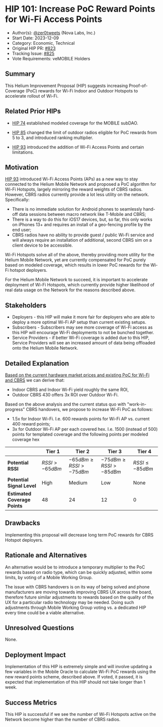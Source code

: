 # HIP 101: Increase PoC Reward Points for Wi-Fi Access Points

- Author(s): [@zer0tweets](https://github.com/zer0tweets) (Nova Labs, Inc.)
- Start Date: 2023-12-09
- Category: Economic, Technical
- Original HIP PR: [#823](https://github.com/helium/HIP/pull/823)
- Tracking Issue: [#825](https://github.com/helium/HIP/issues/825)
- Vote Requirements: veMOBILE Holders

## Summary

This Helium Improvement Proposal (HIP) suggests increasing Proof-of-Coverage (PoC) rewards for Wi-Fi Indoor and Outdoor Hotspots to accelerate rollout of Wi-Fi. 

## Related Prior HIPs

* [HIP 74](0074-mobile-poc-modeled-coverage-rewards.md) established modeled coverage for the MOBILE subDAO.

* [HIP 85](0085-mobile-hex-coverage-limit.md) changed the limit of outdoor radios eligible for PoC rewards from 5 to 3, and introduced ranking multiplier.

* [HIP 93](0093-addition-of-wifi-aps-to-mobile-subdao.md) introduced the addition of Wi-Fi Access Points and certain limitations.

## Motivation

[HIP 93](0093-addition-of-wifi-aps-to-mobile-subdao.md) introduced Wi-Fi Access Points (APs) as a new way to stay connected to the Helium Mobile Network and proposed a PoC algorithm for Wi-Fi Hotspots, largely mirroring the reward weights of CBRS radios. However, CBRS radios currently provide a lot less utility on the network. Specifically:
- There is no immediate solution for Android phones to seamlessly hand-off data sessions between macro network like T-Mobile and CBRS; 
- There is a way to do this for iOS17 devices, but, so far, this only works on iPhones 13+ and requires an install of a geo-fencing profile by the end user;
- CBRS radios have no ability to provide guest / public Wi-Fi service and will always require an installation of additional, second CBRS sim on a client device to be accessible.

Wi-Fi Hotspots solve all of the above, thereby providing more utility for the Helium Mobile Network, yet are currently compensated for PoC purely based on modeled coverage, which results in lower PoC rewards for the Wi-Fi hotspot deployers.

For the Helium Mobile Network to succeed, it is important to accelerate deployment of Wi-Fi Hotspots, which currently provide higher likelihood of real data usage on the Network for the reasons described above. 


## Stakeholders

- Deployers - this HIP will make it more fair for deployers who are able to deploy a more optimal Wi-Fi AP setup than current existing setups. 
- Subscribers - Subscribers may see more coverage of Wi-Fi access as this HIP will encourage Wi-Fi deployments to not be bunched together. 
- Service Providers - if better Wi-Fi coverage is added due to this HIP, Service Providers will see an increased amount of data being offloaded onto the Helium Mobile Network.

## Detailed Explanation

[Based on the current hardware market prices and existing PoC for Wi-Fi and CBRS](./0101-increase-poc-reward-points-for-wifi/WiFi-CBRS-ROI-Estimate.pdf) we can derive that:

- Indoor CBRS and Indoor Wi-Fi yield roughly the same ROI,
- Outdoor CBRS 430 offers 3x ROI over Outdoor Wi-Fi.

Based on the above analysis and the current status quo with "work-in-progress" CBRS handovers, we propose to increase Wi-Fi PoC as follows:
- 1.5x for Indoor Wi-Fi. I.e. 600 rewards points for Wi-Fi AP vs. current 400 reward points; 
- 3x for Outdoor Wi-Fi AP per each covered hex. I.e. 1500 (instead of 500) points for templated coverage and the following points per modeled coverage hex


|                               | Tier 1           | Tier 2                        | Tier 3                       | Tier 4              |
| ----------------------------- | ---------------- | ----------------------------- | ---------------------------- | ------------------- |
| **Potential RSSI**            | $RSSI > -65 dBm$ | $-65 dBm \ge RSSI > -75 dBm$  | $-75 dBm \ge RSSI > -85 dBm$ | $RSSI \le -85 dBm$  |
| **Potential Signal Level**    | High             | Medium                        | Low                          | None                |
| **Estimated Coverage Points** | 48               | 24                             | 12                            | 0                   |

## Drawbacks

Implementing this proposal will decrease long term PoC rewards for CBRS Hotspot deployers.

## Rationale and Alternatives

An alternative would be to introduce a temporary multiplier to the PoC rewards based on radio type, which can be quickly adjusted, within some limits, by voting of a Mobile Working Group. 

The issue with CBRS handovers is on its way of being solved and phone manufacturers are moving towards improving CBRS UX across the board, therefore future similar adjustments to rewards based on the quality of the UX for a particular radio technology may be needed. Doing such adjustments through Mobile Working Group voting vs. a dedicated HIP every time could be a viable alternative.

## Unresolved Questions

None.

## Deployment Impact

Implementation of this HIP is extremely simple and will involve updating a few variables in the Mobile Oracle to calculate Wi-Fi PoC rewards using the new reward points scheme, described above. If voted, it passed, it is expected that implementation of this HIP should not take longer than 1 week.

## Success Metrics

This HIP is successful if we see the number of Wi-Fi Hotspots active on the Network become higher than the number of CBRS radios.
